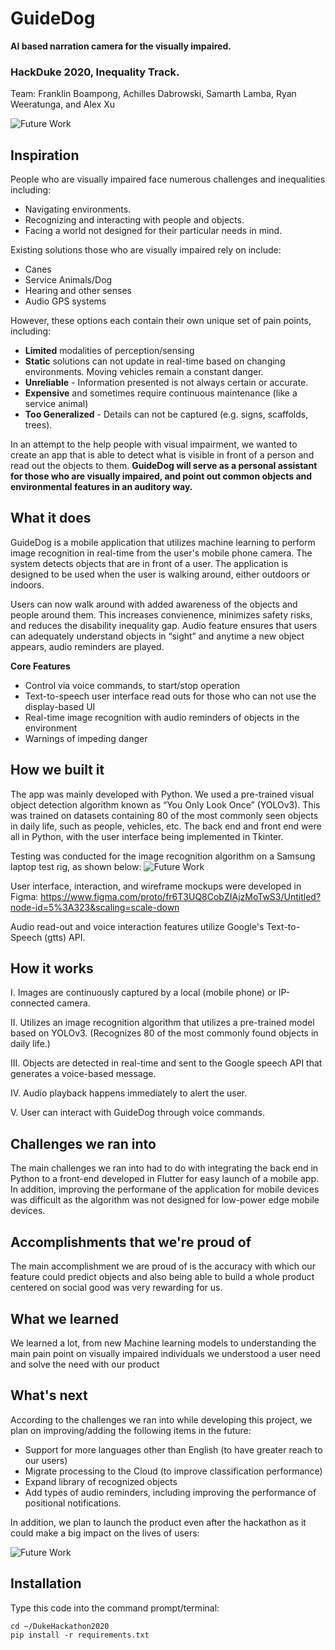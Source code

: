 # GuideDog
**AI based narration camera for the visually impaired.**

### HackDuke 2020, Inequality Track.

Team: Franklin Boampong, Achilles Dabrowski, Samarth Lamba, Ryan Weeratunga, and Alex Xu

![Future Work](doc_assets/Homepage.png)

## Inspiration

People who are visually impaired face numerous challenges and inequalities including:
- Navigating environments.
- Recognizing and interacting with people and objects.
- Facing a world not designed for their particular needs in mind.

Existing solutions those who are visually impaired rely on include:
- Canes
- Service Animals/Dog
- Hearing and other senses
- Audio GPS systems

However, these options each contain their own unique set of pain points, including:
- **Limited** modalities of perception/sensing
- **Static** solutions can not update in real-time based on changing environments. Moving vehicles remain a constant danger.
- **Unreliable** - Information presented is not always certain or accurate.
- **Expensive** and sometimes require continuous maintenance (like a service animal)
- **Too Generalized** - Details can not be captured (e.g. signs, scaffolds, trees).

In an attempt to the help people with visual impairment, we wanted to create an app that is able to detect what is visible in front of a person and read out the objects to them.
**GuideDog will serve as a personal assistant for those who are visually impaired, and point out common objects and environmental features in an auditory way.**

## What it does 

GuideDog is a mobile application that utilizes machine learning to perform image recognition in real-time from the user's mobile phone camera. The system detects objects that are in front of a user. The application is designed to be used when the user is walking around, either outdoors or indoors.

Users can now walk around with added awareness of the objects and people around them. This increases convienence, minimizes safety risks, and reduces the disability inequality gap. Audio feature ensures that users can adequately understand objects in “sight” and anytime a new object appears, audio reminders are played.

**Core Features**
- Control via voice commands, to start/stop operation
- Text-to-speech user interface read outs for those who can not use the display-based UI
- Real-time image recognition with audio reminders of objects in the environment
- Warnings of impeding danger

## How we built it

The app was mainly developed with Python. We used a pre-trained visual object detection algorithm known as “You Only Look Once” (YOLOv3). This was trained on datasets containing 80 of the most commonly seen objects in daily life, such as people, vehicles, etc. The back end and front end were all in Python, with the user interface being implemented in Tkinter.

Testing was conducted for the image recognition algorithm on a Samsung laptop test rig, as shown below:
![Future Work](doc_assets/testrig.jpg)

User interface, interaction, and wireframe mockups were developed in Figma: https://www.figma.com/proto/fr6T3UQ8CobZIAjzMoTwS3/Untitled?node-id=5%3A323&scaling=scale-down

Audio read-out and voice interaction features utilize Google's Text-to-Speech (gtts) API.

## How it works

I. Images are continuously captured by a local (mobile phone) or IP-connected camera.

II. Utilizes an image recognition algorithm that utilizes a pre-trained model based on YOLOv3. (Recognizes 80 of the most commonly found objects in daily life.)

III. Objects are detected in real-time and sent to the Google speech API that generates a voice-based message.

IV. Audio playback happens immediately to alert the user.

V. User can interact with GuideDog through voice commands.

## Challenges we ran into

The main challenges we ran into had to do with integrating the back end in Python to a front-end developed in Flutter for easy launch of a mobile app. In addition, improving the performane of the application for mobile devices was difficult as the algorithm was not designed for low-power edge mobile devices.

## Accomplishments that we're proud of

The main accomplishment we are proud of is the accuracy with which our feature could predict objects and also being able to build a whole product centered on social good was very rewarding for us.

## What we learned

We learned a lot, from new Machine learning models to understanding the main pain point on visually impaired individuals we understood a user need and solve the need with our product

## What's next

According to the challenges we ran into while developing this project, we plan on improving/adding the following items in the future:
- Support for more languages other than English (to have greater reach to our users)
- Migrate processing to the Cloud (to improve classification performance)
- Expand library of recognized objects
- Add types of audio reminders, including improving the performance of positional notifications.

In addition, we plan to launch the product even after the hackathon as it could make a big impact on the lives of users:

![Future Work](doc_assets/FutureWork.png)

## Installation

Type this code into the command prompt/terminal:

	cd ~/DukeHackathon2020
	pip install -r requirements.txt
